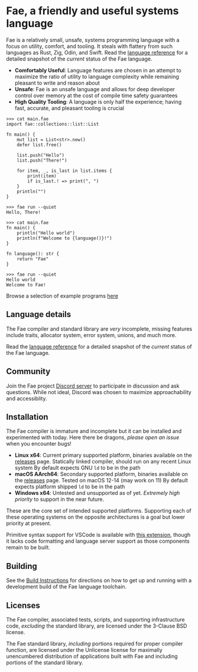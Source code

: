 # Fae, a friendly and useful systems language

Fae is a relatively small, unsafe, systems programming language with a focus on utility, comfort, and tooling. It steals with flattery from such languages as Rust, Zig, Odin, and Swift. Read the [language reference](./docs/language_reference.md) for a detailed snapshot of the *current* status of the Fae language.

 - **Comfortably Useful**: Language features are chosen in an attempt to maximize the ratio of utility to language complexity while remaining pleasant to write and reason about
 - **Unsafe**: Fae is an unsafe language and allows for deep developer control over memory at the cost of compile time safety guarantees
 - **High Quality Tooling**: A language is only half the experience; having fast, accurate, and pleasant tooling is crucial

```
>>> cat main.fae
import fae::collections::list::List

fn main() {
    mut list = List<str>.new()
    defer list.free()

    list.push("Hello")
    list.push("There!")

    for item, _, is_last in list.items {
        print(item)
        if is_last.! => print(", ")
    }
    println("")
}

>>> fae run --quiet
Hello, There!
```

```
>>> cat main.fae
fn main() {
    println("Hello world")
    println(f"Welcome to {language()}!")
}

fn language(): str {
    return "Fae"
}

>>> fae run --quiet
Hello world
Welcome to Fae!
```

Browse a selection of example programs [here](./examples)

## Language details

The Fae compiler and standard library are *very* incomplete, missing features include traits, allocator system, error system, unions, and much more.

Read the [language reference](./docs/language_reference.md) for a detailed snapshot of the *current* status of the Fae language.

## Community

Join the Fae project [Discord server](https://discord.gg/uAufKTVYeB) to participate in discussion and ask questions. While not ideal, Discord was chosen to maximize approachability and accessiblity.

## Installation

The Fae compiler is immature and incomplete but it can be installed and experimented with today. Here there be dragons, *please open an issue* when you encounter bugs!

- **Linux x64**: Current primary supported platform, binaries available on the [releases](https://github.com/ForLoveOfCats/fae/releases) page.
    Statically linked compiler, should run on any recent Linux system
    By default expects GNU `ld` to be in the path
- **macOS AArch64**: Secondary supported platform, binaries available on the [releases](https://github.com/ForLoveOfCats/fae/releases) page.
    Tested on macOS 12-14 (may work on 11)
    By default expects platform shipped `ld` to be in the path
- **Windows x64**: Untested and unsupported as of yet. *Extremely high priority* to support in the near future.

These are the core set of intended supported platforms. Supporting each of these operating systems on the opposite architectures is a goal but lower priority at present.

Primitive syntax support for VSCode is available with [this extension](https://marketplace.visualstudio.com/items?itemName=fae-lang.vscode-fae), though it lacks code formatting and language server support as those components remain to be built.

## Building

See the [Build Instructions](./docs/build_instructions.md) for directions on how to get up and running with a development build of the Fae language toolchain.

## Licenses

The Fae compiler, associated tests, scripts, and supporting infrastructure code, *excluding* the standard library, are licensed under the 3-Clause BSD license.

The Fae standard library, *including* portions required for proper compiler function, are licensed under the Unlicense license for maximally unencumbered distribution of applications built with Fae and including portions of the standard library.
